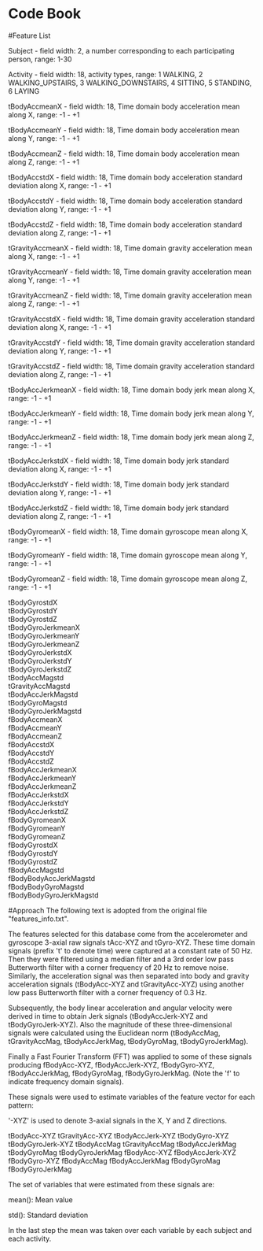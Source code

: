 Code Book
================================================================

#Feature List

Subject	- field width: 2, a number corresponding to each participating person,  range: 1-30  

Activity - field width: 18, activity types, range: 1 WALKING, 2 WALKING_UPSTAIRS, 3 WALKING_DOWNSTAIRS, 4 SITTING, 5 STANDING, 6 LAYING   

tBodyAccmeanX - field width: 18, Time domain body acceleration mean along X, range: -1 - +1 

tBodyAccmeanY - field width: 18, Time domain body acceleration mean along Y, range: -1 - +1  

tBodyAccmeanZ - field width: 18, Time domain body acceleration mean along Z, range: -1 - +1  

tBodyAccstdX - field width: 18, Time domain body acceleration standard deviation along X, range: -1 - +1  

tBodyAccstdY - field width: 18, Time domain body acceleration standard deviation along Y, range: -1 - +1 
	
tBodyAccstdZ - field width: 18, Time domain body acceleration standard deviation along Z, range: -1 - +1 
	
tGravityAccmeanX - field width: 18, Time domain gravity acceleration mean along X, range: -1 - +1 
		
tGravityAccmeanY - field width: 18, Time domain gravity acceleration mean along Y, range: -1 - +1  

tGravityAccmeanZ - field width: 18, Time domain gravity acceleration mean along Z, range: -1 - +1 	

tGravityAccstdX - field width: 18, Time domain gravity acceleration standard deviation along X, range: -1 - +1  	

tGravityAccstdY - field width: 18, Time domain gravity acceleration standard deviation along Y, range: -1 - +1 	
	 
tGravityAccstdZ - field width: 18, Time domain gravity acceleration standard deviation along Z, range: -1 - +1 	
	 
tBodyAccJerkmeanX - field width: 18, Time domain body jerk mean along X, range: -1 - +1 	

tBodyAccJerkmeanY - field width: 18, Time domain body jerk mean along Y, range: -1 - +1 	
	
tBodyAccJerkmeanZ - field width: 18, Time domain body jerk mean along Z, range: -1 - +1  	
	
tBodyAccJerkstdX - field width: 18, Time domain body jerk standard deviation along X, range: -1 - +1  	
	
tBodyAccJerkstdY - field width: 18, Time domain body jerk standard deviation along Y, range: -1 - +1 	
		
tBodyAccJerkstdZ - field width: 18, Time domain body jerk standard deviation along Z, range: -1 - +1  	
	
tBodyGyromeanX - field width: 18, Time domain gyroscope mean along X, range: -1 - +1  	
	
tBodyGyromeanY - field width: 18, Time domain gyroscope mean along Y, range: -1 - +1  	

tBodyGyromeanZ - field width: 18, Time domain gyroscope mean along Z, range: -1 - +1 	
	
tBodyGyrostdX	
tBodyGyrostdY	
tBodyGyrostdZ	
tBodyGyroJerkmeanX 	
tBodyGyroJerkmeanY 	
tBodyGyroJerkmeanZ 	
tBodyGyroJerkstdX	
tBodyGyroJerkstdY	
tBodyGyroJerkstdZ	
tBodyAccMagstd	
tGravityAccMagstd	
tBodyAccJerkMagstd	
tBodyGyroMagstd	 
tBodyGyroJerkMagstd	 
fBodyAccmeanX	 
fBodyAccmeanY	 
fBodyAccmeanZ	
fBodyAccstdX	
fBodyAccstdY	
fBodyAccstdZ	
fBodyAccJerkmeanX	
fBodyAccJerkmeanY	
fBodyAccJerkmeanZ	
fBodyAccJerkstdX	
fBodyAccJerkstdY	
fBodyAccJerkstdZ	
fBodyGyromeanX	
fBodyGyromeanY	
fBodyGyromeanZ	
fBodyGyrostdX	
fBodyGyrostdY	
fBodyGyrostdZ	
fBodyAccMagstd	
fBodyBodyAccJerkMagstd	 
fBodyBodyGyroMagstd  
fBodyBodyGyroJerkMagstd  



#Approach
The following text is adopted from the original file "features_info.txt".

The features selected for this database come from the accelerometer and gyroscope 3-axial raw signals tAcc-XYZ and tGyro-XYZ. These time domain signals (prefix 't' to denote time) were captured at a constant rate of 50 Hz. Then they were filtered using a median filter and a 3rd order low pass Butterworth filter with a corner frequency of 20 Hz to remove noise. Similarly, the acceleration signal was then separated into body and gravity acceleration signals (tBodyAcc-XYZ and tGravityAcc-XYZ) using another low pass Butterworth filter with a corner frequency of 0.3 Hz.

Subsequently, the body linear acceleration and angular velocity were derived in time to obtain Jerk signals (tBodyAccJerk-XYZ and tBodyGyroJerk-XYZ). Also the magnitude of these three-dimensional signals were calculated using the Euclidean norm (tBodyAccMag, tGravityAccMag, tBodyAccJerkMag, tBodyGyroMag, tBodyGyroJerkMag). 

Finally a Fast Fourier Transform (FFT) was applied to some of these signals producing fBodyAcc-XYZ, fBodyAccJerk-XYZ, fBodyGyro-XYZ, fBodyAccJerkMag, fBodyGyroMag, fBodyGyroJerkMag. (Note the 'f' to indicate frequency domain signals). 

These signals were used to estimate variables of the feature vector for each pattern:  

'-XYZ' is used to denote 3-axial signals in the X, Y and Z directions.


tBodyAcc-XYZ
tGravityAcc-XYZ
tBodyAccJerk-XYZ
tBodyGyro-XYZ
tBodyGyroJerk-XYZ
tBodyAccMag
tGravityAccMag
tBodyAccJerkMag
tBodyGyroMag
tBodyGyroJerkMag
fBodyAcc-XYZ
fBodyAccJerk-XYZ
fBodyGyro-XYZ
fBodyAccMag
fBodyAccJerkMag
fBodyGyroMag
fBodyGyroJerkMag


The set of variables that were estimated from these signals are:

mean(): Mean value

std(): Standard deviation

In the last step the mean was taken over each variable by each subject and each activity.
